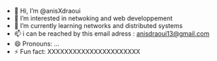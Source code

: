 - 👋 Hi, I’m @anisXdraoui
- 👀 I’m interested in netwoking and web developpement 
- 🌱 I’m currently learning networks and distributed systems
- 📫 i can be reached by this email adress : anisdraoui13@gmail.com
- 😄 Pronouns: ...
- ⚡ Fun fact: XXXXXXXXXXXXXXXXXXXXXX

<!---
anisXdraoui/anisXdraoui is a ✨ special ✨ repository because its `README.md` (this file) appears on your GitHub profile.
You can click the Preview link to take a look at your changes.
--->
